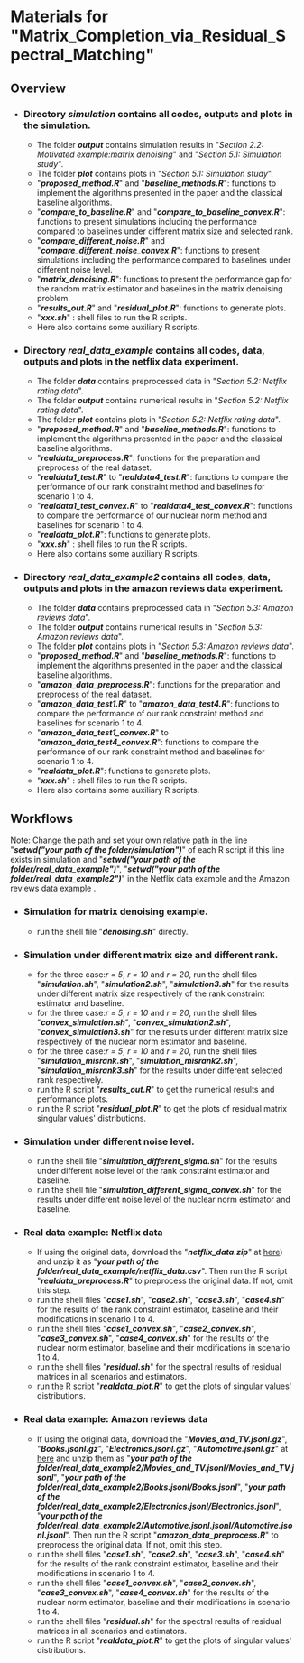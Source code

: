 # Materials for "Matrix_Completion_via_Residual_Spectral_Matching"

## Overview

- ### Directory ***simulation*** contains all codes, outputs and plots in the simulation.
	- The folder ***output*** contains simulation results in "*Section 2.2: Motivated example:matrix denoising*" and "*Section 5.1: Simulation study*".
	- The folder ***plot*** contains plots in "*Section 5.1: Simulation study*".
 	- "***proposed_method.R***" and "***baseline_methods.R***": functions to implement the algorithms presented in the paper and the classical baseline algorithms.
  	- "***compare_to_baseline.R***" and "***compare_to_baseline_convex.R***": functions to present simulations including the performance compared to baselines under different matrix size and selected rank.
  	- "***compare_different_noise.R***" and "***compare_different_noise_convex.R***": functions to present simulations including the performance compared to baselines under different noise level.
  	- "***matrix_denoising.R***": functions to present the performance gap for the random matrix estimator and baselines in the matrix denoising problem.
  	- "***results_out.R***" and "***residual_plot.R***": functions to generate plots.
  	- "***xxx.sh***" : shell files to run the R scripts.
  	- Here also contains some auxiliary R scripts.

- ### Directory ***real_data_example*** contains all codes, data, outputs and plots in the netflix data experiment.
	- The folder ***data*** contains preprocessed data in "*Section 5.2: Netflix rating data*".
 	- The folder ***output*** contains numerical results in "*Section 5.2: Netflix rating data*".
  	- The folder ***plot*** contains plots in "*Section 5.2: Netflix rating data*".
  	- "***proposed_method.R***" and "***baseline_methods.R***": functions to implement the algorithms presented in the paper and the classical baseline algorithms.
  	- "***realdata_preprocess.R***": functions for the preparation and preprocess of the real dataset.
  	- "***realdata1_test.R***" to "***realdata4_test.R***": functions to compare the performance of our rank constraint method and baselines for scenario 1 to 4.
  	-  "***realdata1_test_convex.R***" to "***realdata4_test_convex.R***": functions to compare the performance of our nuclear norm method and baselines for scenario 1 to 4.
  	-  "***realdata_plot.R***": functions to generate plots.
  	-  "***xxx.sh***" : shell files to run the R scripts.
  	-  Here also contains some auxiliary R scripts.
- ### Directory ***real_data_example2*** contains all codes, data, outputs and plots in the amazon reviews data experiment.
	- The folder ***data*** contains preprocessed data in "*Section 5.3: Amazon reviews data*".
	- The folder ***output*** contains numerical results in "*Section 5.3: Amazon reviews data*".
  	- The folder ***plot*** contains plots in "*Section 5.3: Amazon reviews data*".
  	- "***proposed_method.R***" and "***baseline_methods.R***": functions to implement the algorithms presented in the paper and the classical baseline algorithms.
  	- "***amazon_data_preprocess.R***": functions for the preparation and preprocess of the real dataset.
  	- "***amazon_data_test1.R***" to "***amazon_data_test4.R***": functions to compare the performance of our rank constraint method and baselines for scenario 1 to 4.
  	- "***amazon_data_test1_convex.R***" to "***amazon_data_test4_convex.R***": functions to compare the performance of our rank constraint method and baselines for scenario 1 to 4.
  	- "***realdata_plot.R***": functions to generate plots.
  	- "***xxx.sh***" : shell files to run the R scripts.
  	- Here also contains some auxiliary R scripts.
## Workflows

 Note: Change the path and set your own relative path in the line "***setwd("your path of the folder/simulation")***" of each R script if this line exists in simulation and "***setwd("your path of the folder/real_data_example")***", "***setwd("your path of the folder/real_data_example2")***" in the Netflix data example and the Amazon reviews data example . 

- ### Simulation for matrix denoising example.
	- run the shell file "***denoising.sh***" directly. 
- ### Simulation under different matrix size and different rank.
	- for the three case:*r = 5*, *r = 10* and *r = 20*, run the shell files "***simulation.sh***", "***simulation2.sh***", "***simulation3.sh***" for the results under different matrix size respectively of the rank constraint estimator and baseline.
 	- for the three case:*r = 5*, *r = 10* and *r = 20*, run the shell files "***convex_simulation.sh***", "***convex_simulation2.sh***", "***convex_simulation3.sh***" for the results under different matrix size respectively of the nuclear norm estimator and baseline.
	- for the three case:*r = 5*, *r = 10* and *r = 20*, run the shell files "***simulation_misrank.sh***", "***simulation_misrank2.sh***", "***simulation_misrank3.sh***" for the results under different selected rank respectively.
	- run the R script "***results_out.R***" to get the numerical results and performance plots.
 	- run the R script "***residual_plot.R***" to get the plots of residual matrix singular values' distributions.  
- ### Simulation under different noise level.
	- run the shell file "***simulation_different_sigma.sh***" for the results under different noise level of the rank constraint estimator and baseline.
	- run the shell file "***simulation_different_sigma_convex.sh***" for the results under different noise level of the nuclear norm estimator and baseline.
- ### Real data example: Netflix data
	- If using the original data, download the "***netflix_data.zip***" at [here](https://www.kaggle.com/datasets/netflix-inc/netflix-prize-data)) and unzip it as "***your path of the folder/real_data_example/netflix_data.csv***". Then run the R script "***realdata_preprocess.R***" to preprocess the original data. If not, omit this step. 
	- run the shell files "***case1.sh***", "***case2.sh***", "***case3.sh***", "***case4.sh***" for the results of the rank constraint estimator, baseline and their modifications in scenario 1 to 4.
 	- run the shell files "***case1_convex.sh***", "***case2_convex.sh***", "***case3_convex.sh***", "***case4_convex.sh***" for the results of the nuclear norm estimator, baseline and their modifications in scenario 1 to 4.
  	- run the shell files "***residual.sh***" for the spectral results of residual matrices in all scenarios and estimators.
  	- run the R script "***realdata_plot.R***" to get the plots of singular values' distributions. 
- ### Real data example: Amazon reviews data
	- If using the original data, download the "***Movies_and_TV.jsonl.gz***", "***Books.jsonl.gz***", "***Electronics.jsonl.gz***", "***Automotive.jsonl.gz***" at [here](https://amazon-reviews-2023.github.io) and unzip them as "***your path of the folder/real_data_example2/Movies_and_TV.jsonl/Movies_and_TV.jsonl***", "***your path of the folder/real_data_example2/Books.jsonl/Books.jsonl***", "***your path of the folder/real_data_example2/Electronics.jsonl/Electronics.jsonl***", "***your path of the folder/real_data_example2/Automotive.jsonl.jsonl/Automotive.jsonl.jsonl***". Then run the R script "***amazon_data_preprocess.R***" to preprocess the original data. If not, omit this step. 
	- run the shell files "***case1.sh***", "***case2.sh***", "***case3.sh***", "***case4.sh***" for the results of the rank constraint estimator, baseline and their modifications in scenario 1 to 4.
 	- run the shell files "***case1_convex.sh***", "***case2_convex.sh***", "***case3_convex.sh***", "***case4_convex.sh***" for the results of the nuclear norm estimator, baseline and their modifications in scenario 1 to 4.
  	- run the shell files "***residual.sh***" for the spectral results of residual matrices in all scenarios and estimators.
  	- run the R script "***realdata_plot.R***" to get the plots of singular values' distributions. 
 
